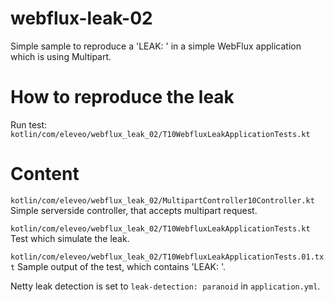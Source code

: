 # webflux-leak-02

Simple sample to reproduce a 'LEAK: ' in a simple WebFlux application which is using Multipart.

# How to reproduce the leak

Run test: `kotlin/com/eleveo/webflux_leak_02/T10WebfluxLeakApplicationTests.kt`

# Content

`kotlin/com/eleveo/webflux_leak_02/MultipartController10Controller.kt`
Simple serverside controller, that accepts multipart request.

`kotlin/com/eleveo/webflux_leak_02/T10WebfluxLeakApplicationTests.kt`
Test which simulate the leak.

`kotlin/com/eleveo/webflux_leak_02/T10WebfluxLeakApplicationTests.01.txt`
Sample output of the test, which contains 'LEAK: '.

Netty leak detection is set to `leak-detection: paranoid` in `application.yml`.

